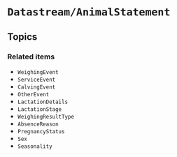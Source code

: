 # ``Datastream/AnimalStatement``

## Topics

### Related items

- ``WeighingEvent``
- ``ServiceEvent``
- ``CalvingEvent``
- ``OtherEvent``
- ``LactationDetails``
- ``LactationStage``
- ``WeighingResultType``
- ``AbsenceReason``
- ``PregnancyStatus``
- ``Sex``
- ``Seasonality``

